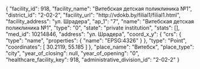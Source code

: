 {
    "facility_id": 918,
    "facility_name": "Витебская детская поликлиника №1",
    "district_id": "2-02-2",
    "facility_url": "http:\/\/vdokb.by\/filial1\/filial1.html",
    "facility_address": "ул. Шрадера",
    "ap_1": "7",
    "name": "Витебская детская поликлиника №1",
    "type": "0",
    "state": "private institution",
    "stats": [],
    "med_id": 10214846,
    "address": "ул. Шрадера",
    "coord_x_y": {
        "crs": {
            "type": "name",
            "properties": {
                "name": "EPSG:4326"
            }
        },
        "type": "Point",
        "coordinates": [
            30.2119,
            55.185
        ]
    },
    "place_name": "Витебск",
    "place_type": "city",
    "year_of_closing": null,
    "year_of_opening": "0",
    "healthcare_facility_key": 918,
    "administrative_division_id": "2-02-2"
}